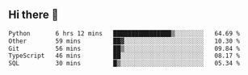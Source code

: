 ## Hi there 👋

<!--
**whirlun/whirlun** is a ✨ _special_ ✨ repository because its `README.md` (this file) appears on your GitHub profile.

Here are some ideas to get you started:

- 🔭 I’m currently working on ...
- 🌱 I’m currently learning ...
- 👯 I’m looking to collaborate on ...
- 🤔 I’m looking for help with ...
- 💬 Ask me about ...
- 📫 How to reach me: ...
- 😄 Pronouns: ...
- ⚡ Fun fact: ...
-->
<!--START_SECTION:waka-->

```txt
Python       6 hrs 12 mins   ████████████████▒░░░░░░░░   64.69 %
Other        59 mins         ██▓░░░░░░░░░░░░░░░░░░░░░░   10.30 %
Git          56 mins         ██▒░░░░░░░░░░░░░░░░░░░░░░   09.84 %
TypeScript   46 mins         ██░░░░░░░░░░░░░░░░░░░░░░░   08.17 %
SQL          30 mins         █▒░░░░░░░░░░░░░░░░░░░░░░░   05.34 %
```

<!--END_SECTION:waka-->
